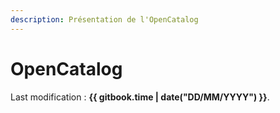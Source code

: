 ```yaml
---
description: Présentation de l'OpenCatalog
---
```


# OpenCatalog

Last modification : **{{ gitbook.time | date("DD/MM/YYYY") }}**.
